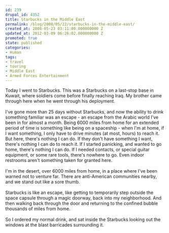 ```yaml
---
id: 239
drupal_id: 4352
title: Starbucks in the Middle East
permalink: /blog/2008/05/22/starbucks-in-the-middle-east/
created_at: 2008-05-23 03:11:00.000000000 Z
updated_at: 2012-03-09 06:26:02.000000000 Z
promoted: true
state: published
categories:
- Human
tags:
- travel
- touring
- Middle East
- Armed Forces Entertainment
---
```

Today I went to Starbucks. This was a Starbucks on a last-stop base in Kuwait, where soldiers come before finally reaching Iraq. My brother came through here when he went through his deployment.<br /><br />I've gone more than 25 days without Starbucks, and now the ability to drink something familiar was an escape - an escape from the Arabic world I've been in for almost a month. Being 6000 miles from home for an extended period of time is something like being on a spaceship - when I'm at home, if I want something, I only have to drive minutes (at most, hours) to reach it. But here, there's nothing I can do. If they don't have something I want, there's nothing I can do to reach it. If I started panicking, and wanted to go home, there's nothing I can do. If I needed contacts, or special guitar equipment, or some rare tools, there's nowhere to go. Even indoor restrooms aren't something taken for granted here.<br /><br />I'm in the desert, over 6000 miles from home, in a place where I've been warned not to venture far. There are anti-American communities nearby, and we stand out like a sore thumb.<br /><br />Starbucks is like an escape, like getting to temporarily step outside the space capsule through a magic doorway, back into my neighborhood. And then walking back through the door and returning to the confined bubble thousands of miles from home.<br /><br />So I ordered my normal drink, and sat inside the Starbucks looking out the windows at the blast barricades surrounding it.

